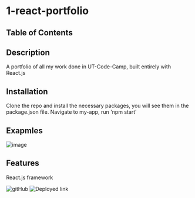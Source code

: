 # 1-react-portfolio

## Table of Contents
## Description
A portfolio of all my work done in UT-Code-Camp, built entirely with React.js
## Installation
Clone the repo and install the necessary packages, you will see them in the package.json file. Navigate to my-app, run 'npm start'
## Exapmles

![image](https://user-images.githubusercontent.com/20363030/156663466-9d560bf5-6d61-43d3-83b8-9779170bf3b1.png)
## Features
React.js framework

![gitHub](https://github.com/warrenrobert127/1-react-portfolio)
![Deployed link](https://warrenrobert127.github.io/1-react-portfolio/)
